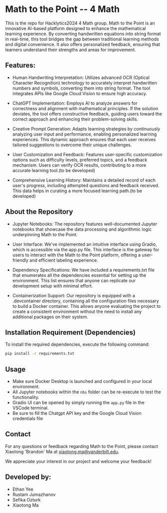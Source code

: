 # Math to the Point -- 4 Math
This is the repo for Hacklytics2024 4 Math group.
Math to the Point is an innovative AI-based platform designed to enhance the mathematical learning experience. By converting handwritten equations into string format in real-time, this tool bridges the gap between traditional learning methods and digital convenience. It also offers personalized feedback, ensuring that learners understand their strengths and areas for improvement.

## Features:
* Human Handwriting Interpretation: Utilizes advanced OCR (Optical Character Recognition) technology to accurately interpret handwritten numbers and symbols, converting them into string format. The tool integrates APIs like Google Cloud Vision to ensure high accuracy.

* ChatGPT Implementation: Employs AI to analyze answers for correctness and alignment with mathematical principles. If the solution deviates, the tool offers constructive feedback, guiding users toward the correct approach and enhancing their problem-solving skills.

* Creative Prompt Generation: Adapts learning strategies by continuously analyzing user input and performance, enabling personalized learning experiences. This dynamic approach ensures that each user receives tailored suggestions to overcome their unique challenges.

* User Customization and Feedback: Features user-specific customization options such as difficulty levels, preferred topics, and a feedback mechanism. Users can verify OCR results, contributing to a more accurate learning tool.(to be developed)

* Comprehensive Learning History: Maintains a detailed record of each user's progress, including attempted questions and feedback received. This data helps in curating a more focused learning path.(to be developed)

## About the Repository
* Jupyter Notebooks: The repository features well-documented Jupyter notebooks that showcase the data processing and algorithmic logic underpinning Math to the Point.

* User Interface: We've implemented an intuitive interface using Gradio, which is accessible via the app.py file. This interface is the gateway for users to interact with the Math to the Point platform, offering a user-friendly and efficient labeling experience.

* Dependency Specifications: We have included a requirements.txt file that enumerates all the dependencies essential for setting up the environment. This list ensures that anyone can replicate our development setup with minimal effort.

* Containerization Support: Our repository is equipped with a .devcontainer directory, containing all the configuration files necessary to build a Docker container. This allows anyone evaluating the project to create a consistent environment without the need to install any additional packages on their system.

## Installation Requirement (Dependencies)
To install the required dependencies, execute the following command:

``` sh
pip install -r requirements.txt
```

## Usage
* Make sure Docker Desktop is launched and configured in your local environment.
* All Jupyter notebooks within the `nbs` folder can be re-execute to test the functionality.
* Gradio UI can be opened by simply running the `app.py` file in the VSCode terminal.
* Be sure to fill the Chatgpt API key and the Google Cloud Vision credentials file

## Contact
For any questions or feedback regarding Math to the Point, please contact Xiaotong 'Brandon' Ma at xiaotong.ma@vanderbilt.edu.

We appreciate your interest in our project and welcome your feedback!

## Developed by:
* Ethan Yee
* Rustam Jumazhanov
* Sefika Ozturk
* Xiaotong Ma
